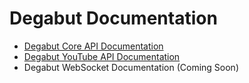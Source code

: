 # Degabut Documentation

- [Degabut Core API Documentation](https://documenter.getpostman.com/view/5848415/2s8YzMWjou)
- [Degabut YouTube API Documentation](https://documenter.getpostman.com/view/5848415/2s8YzMWjov)
- Degabut WebSocket Documentation (Coming Soon)
